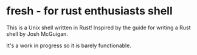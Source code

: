 # fresh - for rust enthusiasts shell
This is a Unix shell written in Rust! Inspired by the guide
for writing a Rust shell by Josh McGuigan.

It's a work in progress so it is barely functionable.
